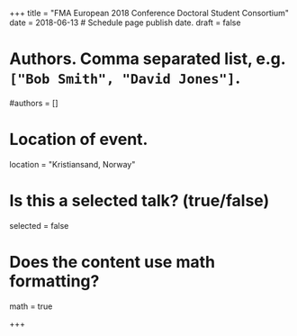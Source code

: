 +++
title = "FMA European 2018 Conference Doctoral Student Consortium"
date = 2018-06-13  # Schedule page publish date.
draft = false

# Authors. Comma separated list, e.g. `["Bob Smith", "David Jones"]`.
#authors = []

# Location of event.
location = "Kristiansand, Norway"

# Is this a selected talk? (true/false)
selected = false

# Does the content use math formatting?
math = true

+++
